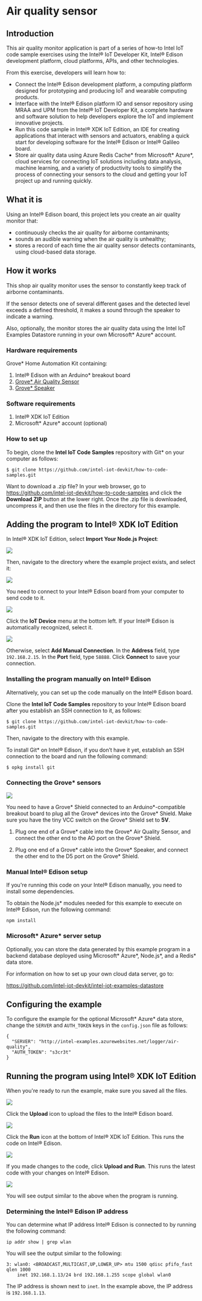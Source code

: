 # Air quality sensor

## Introduction

This air quality monitor application is part of a series of how-to Intel IoT code sample exercises using the Intel® IoT Developer Kit, Intel® Edison development platform, cloud platforms, APIs, and other technologies.

From this exercise, developers will learn how to:<br>
- Connect the Intel® Edison development platform, a computing platform designed for prototyping and producing IoT and wearable computing products.<br>
- Interface with the Intel® Edison platform IO and sensor repository using MRAA and UPM from the Intel® IoT Developer Kit, a complete hardware and software solution to help developers explore the IoT and implement innovative projects.<br>
- Run this code sample in Intel® XDK IoT Edition, an IDE for creating applications that interact with sensors and actuators, enabling a quick start for developing software for the Intel® Edison or Intel® Galileo board.<br>
- Store air quality data using Azure Redis Cache* from Microsoft* Azure*, cloud services for connecting IoT solutions including data analysis, machine learning, and a variety of productivity tools to simplify the process of connecting your sensors to the cloud and getting your IoT project up and running quickly.

## What it is

Using an Intel® Edison board, this project lets you create an air quality monitor that:<br>
- continuously checks the air quality for airborne contaminants;<br>
- sounds an audible warning when the air quality is unhealthy;<br>
- stores a record of each time the air quality sensor detects contaminants, using cloud-based data storage.

## How it works

This shop air quality monitor uses the sensor to constantly keep track of airborne contaminants.

If the sensor detects one of several different gases and the detected level exceeds a defined threshold, it makes a sound through the speaker to indicate a warning.

Also, optionally, the monitor stores the air quality data using the Intel IoT Examples Datastore running in your own Microsoft* Azure* account.

### Hardware requirements

Grove* Home Automation Kit containing:

1. Intel® Edison with an Arduino* breakout board
2. [Grove* Air Quality Sensor](http://iotdk.intel.com/docs/master/upm/node/classes/tp401.html)
3. [Grove* Speaker](http://iotdk.intel.com/docs/master/upm/node/classes/grovespeaker.html)

### Software requirements

1. Intel® XDK IoT Edition
2. Microsoft* Azure* account (optional)

### How to set up

To begin, clone the **Intel IoT Code Samples** repository with Git* on your computer as follows:

    $ git clone https://github.com/intel-iot-devkit/how-to-code-samples.git

Want to download a .zip file? In your web browser, go to <a href="https://github.com/intel-iot-devkit/how-to-code-samples">https://github.com/intel-iot-devkit/how-to-code-samples</a> and click the **Download ZIP** button at the lower right. Once the .zip file is downloaded, uncompress it, and then use the files in the directory for this example.

## Adding the program to Intel® XDK IoT Edition

In Intel® XDK IoT Edition, select **Import Your Node.js Project**:

![](./../../images/js/xdk-menu.png)

Then, navigate to the directory where the example project exists, and select it:

![](./../../images/js/xdk-select.png)

You need to connect to your Intel® Edison board from your computer to send code to it.

![](./../../images/js/xdk-select-device.png)

Click the **IoT Device** menu at the bottom left. If your Intel® Edison is automatically recognized, select it.

![](./../../images/js/xdk-manual-connect.png)

Otherwise, select **Add Manual Connection**.
In the **Address** field, type `192.168.2.15`. In the **Port** field, type `58888`.
Click **Connect** to save your connection.

### Installing the program manually on Intel® Edison

Alternatively, you can set up the code manually on the Intel® Edison board.

Clone the **Intel IoT Code Samples** repository to your Intel® Edison board after you establish an SSH connection to it, as follows:

    $ git clone https://github.com/intel-iot-devkit/how-to-code-samples.git

Then, navigate to the directory with this example.

To install Git* on Intel® Edison, if you don’t have it yet, establish an SSH connection to the board and run the following command:

    $ opkg install git

### Connecting the Grove* sensors

![](./../../images/js/air-quality.jpg)

You need to have a Grove* Shield connected to an Arduino\*-compatible breakout board to plug all the Grove* devices into the Grove* Shield. Make sure you have the tiny VCC switch on the Grove* Shield set to **5V**.

1. Plug one end of a Grove* cable into the Grove* Air Quality Sensor, and connect the other end to the AO port on the Grove* Shield.

2. Plug one end of a Grove* cable into the Grove* Speaker, and connect the other end to the D5 port on the Grove* Shield.

### Manual Intel® Edison setup

If you're running this code on your Intel® Edison manually, you need to install some dependencies.

To obtain the Node.js* modules needed for this example to execute on Intel® Edison, run the following command:

```
npm install
```

### Microsoft* Azure* server setup

Optionally, you can store the data generated by this example program in a backend database deployed using Microsoft* Azure\*, Node.js\*, and a Redis* data store.

For information on how to set up your own cloud data server, go to:

<a href="https://github.com/intel-iot-devkit/intel-iot-examples-datastore">https://github.com/intel-iot-devkit/intel-iot-examples-datastore</a>

## Configuring the example

To configure the example for the optional Microsoft* Azure* data store, change the `SERVER` and `AUTH_TOKEN` keys in the `config.json` file as follows:

```
{
  "SERVER": "http://intel-examples.azurewebsites.net/logger/air-quality",
  "AUTH_TOKEN": "s3cr3t"
}
```

## Running the program using Intel® XDK IoT Edition

When you're ready to run the example, make sure you saved all the files.

![](./../../images/js/xdk-upload.png)

Click the **Upload** icon to upload the files to the Intel® Edison board.

![](./../../images/js/xdk-run.png)

Click the **Run** icon at the bottom of Intel® XDK IoT Edition. This runs the code on Intel® Edison.

![](./../../images/js/xdk-upload-run.png)

If you made changes to the code, click **Upload and Run**. This runs the latest code with your changes on Intel® Edison.

![](./../../images/js/air-quality-output.png)

You will see output similar to the above when the program is running.

### Determining the Intel® Edison IP address

You can determine what IP address Intel® Edison is connected to by running the following command:

    ip addr show | grep wlan

You will see the output similar to the following:

    3: wlan0: <BROADCAST,MULTICAST,UP,LOWER_UP> mtu 1500 qdisc pfifo_fast qlen 1000
        inet 192.168.1.13/24 brd 192.168.1.255 scope global wlan0

The IP address is shown next to `inet`. In the example above, the IP address is `192.168.1.13`.

